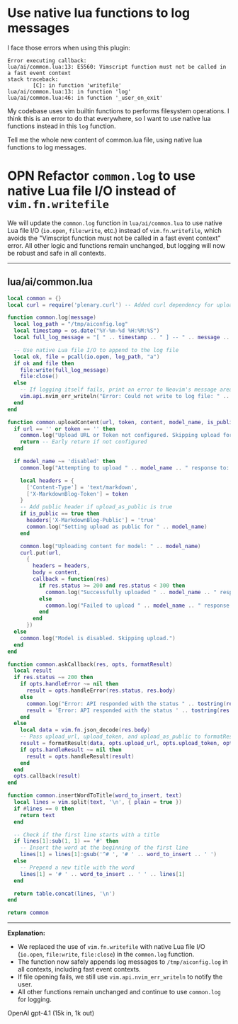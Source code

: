# Use native lua functions to log messages

I face those errors when using this plugin:

```
Error executing callback:
lua/ai/common.lua:13: E5560: Vimscript function must not be called in a fast event context
stack traceback:
        [C]: in function 'writefile'
lua/ai/common.lua:13: in function 'log'
lua/ai/common.lua:46: in function '_user_on_exit'
```

My codebase uses vim builtin functions to performs filesystem operations.
I think this is an error to do that everywhere, so I want to use native lua functions instead in this `log` function.

Tell me the whole new content of common.lua file, using native lua functions to log messages.




# OPN Refactor `common.log` to use native Lua file I/O instead of `vim.fn.writefile`

We will update the `common.log` function in `lua/ai/common.lua` to use native Lua file I/O (`io.open`, `file:write`, etc.) instead of `vim.fn.writefile`, which avoids the "Vimscript function must not be called in a fast event context" error. All other logic and functions remain unchanged, but logging will now be robust and safe in all contexts.

---

## lua/ai/common.lua

```lua
local common = {}
local curl = require('plenary.curl') -- Added curl dependency for upload

function common.log(message)
  local log_path = "/tmp/aiconfig.log"
  local timestamp = os.date("%Y-%m-%d %H:%M:%S")
  local full_log_message = "[ " .. timestamp .. " ] -- " .. message .. "\n"

  -- Use native Lua file I/O to append to the log file
  local ok, file = pcall(io.open, log_path, "a")
  if ok and file then
    file:write(full_log_message)
    file:close()
  else
    -- If logging itself fails, print an error to Neovim's message area.
    vim.api.nvim_err_writeln("Error: Could not write to log file: " .. log_path)
  end
end

function common.uploadContent(url, token, content, model_name, is_public)
  if url == '' or token == '' then
    common.log("Upload URL or Token not configured. Skipping upload for " .. model_name .. " response.")
    return -- Early return if not configured
  end

  if model_name ~= 'disabled' then
    common.log("Attempting to upload " .. model_name .. " response to: " .. url)

    local headers = {
      ['Content-Type'] = 'text/markdown',
      ['X-MarkdownBlog-Token'] = token
    }
    -- Add public header if upload_as_public is true
    if is_public == true then
      headers['X-MarkdownBlog-Public'] = 'true'
      common.log("Setting upload as public for " .. model_name)
    end

    common.log("Uploading content for model: " .. model_name)
    curl.put(url,
      {
        headers = headers,
        body = content,
        callback = function(res)
          if res.status >= 200 and res.status < 300 then
            common.log("Successfully uploaded " .. model_name .. " response. Status: " .. res.status)
          else
            common.log("Failed to upload " .. model_name .. " response. Status: " .. res.status .. ", Body: " .. res.body)
          end
        end
      })
  else
    common.log("Model is disabled. Skipping upload.")
  end
end

function common.askCallback(res, opts, formatResult)
  local result
  if res.status ~= 200 then
    if opts.handleError ~= nil then
      result = opts.handleError(res.status, res.body)
    else
      common.log("Error: API responded with the status " .. tostring(res.status) .. '\n\n' .. res.body)
      result = 'Error: API responded with the status ' .. tostring(res.status) .. '\n\n' .. res.body
    end
  else
    local data = vim.fn.json_decode(res.body)
    -- Pass upload_url, upload_token, and upload_as_public to formatResult
    result = formatResult(data, opts.upload_url, opts.upload_token, opts.upload_as_public) -- Modified: Pass upload_as_public option
    if opts.handleResult ~= nil then
      result = opts.handleResult(result)
    end
  end
  opts.callback(result)
end

function common.insertWordToTitle(word_to_insert, text)
  local lines = vim.split(text, '\n', { plain = true })
  if #lines == 0 then
    return text
  end

  -- Check if the first line starts with a title
  if lines[1]:sub(1, 1) == '#' then
    -- Insert the word at the beginning of the first line
    lines[1] = lines[1]:gsub('^# ', '# ' .. word_to_insert .. ' ')
  else
    -- Prepend a new title with the word
    lines[1] = '# ' .. word_to_insert .. ' ' .. lines[1]
  end

  return table.concat(lines, '\n')
end

return common
```

---

**Explanation:**

- We replaced the use of `vim.fn.writefile` with native Lua file I/O (`io.open`, `file:write`, `file:close`) in the `common.log` function.
- The function now safely appends log messages to `/tmp/aiconfig.log` in all contexts, including fast event contexts.
- If file opening fails, we still use `vim.api.nvim_err_writeln` to notify the user.
- All other functions remain unchanged and continue to use `common.log` for logging.

OpenAI gpt-4.1 (15k in, 1k out)


